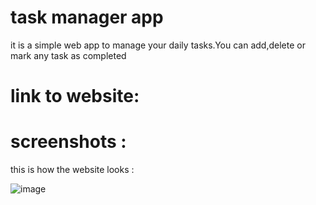 # task manager app

it is a simple web app to manage your daily tasks.You can add,delete or mark any task as completed 

# link to website: 

     

# screenshots :
  this is how the website looks :

![image](https://github.com/anaypurohit0907/taskmanagerapp/assets/117575986/07186e4a-385d-4960-9bdf-a0b78f459621)
